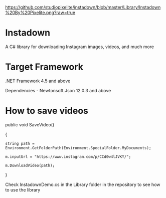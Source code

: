 https://github.com/studiopixelite/instadown/blob/master/Library/Instadown%20By%20Pixelite.png?raw=true

# Instadown
A C# library for downloading Instagram images, videos, and much more


# Target Framework
.NET Framework 4.5 and above

Dependencies - Newtonsoft.Json 12.0.3 and above

# How to save videos
public void SaveVideo()

{

    string path = Environment.GetFolderPath(Environment.SpecialFolder.MyDocuments);
    
    m.inputUrl = "https://www.instagram.com/p/CCd0w4lJVKY/"; 
    
    m.DownloadVideo(path);
 }
 
Check InstadownDemo.cs in the Library folder in the repository to see how to use the library

